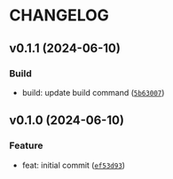 # CHANGELOG



## v0.1.1 (2024-06-10)

### Build

* build: update build command ([`5b63007`](https://github.com/beatreichenbach/autochrome/commit/5b630076fd591d29ff912a0c97866728999511fe))


## v0.1.0 (2024-06-10)

### Feature

* feat: initial commit ([`ef53d93`](https://github.com/beatreichenbach/autochrome/commit/ef53d9382cbaa4fb86486d09e06a86eeed87b151))
